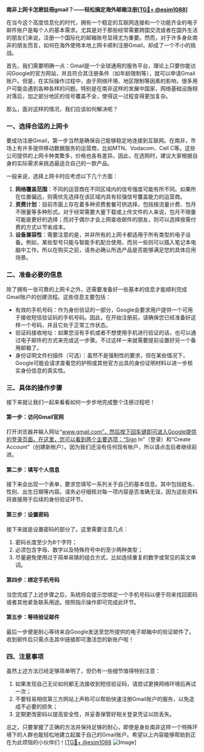 **南非上网卡怎麽註冊gmail？——轻松搞定海外邮箱注册[[TG💪+ @esim1088](https://t.me/s/esim1088)]**

在当今这个高度信息化的时代，拥有一个稳定的互联网连接和一个功能齐全的电子邮件账户是每个人的基本需求。尤其是对于那些经常需要跨国交流或者在国外生活的朋友们来说，注册一个国际化的邮箱账号显得尤为重要。然而，对于许多身处南非的朋友而言，如何在海外使用本地上网卡顺利注册Gmail，却成了一个不小的挑战。

首先，我们需要明确一点：Gmail是一个全球通用的服务平台，理论上只要你能访问Google的官方网站，并且符合其注册条件（如年龄限制等），就可以申请Gmail账户。但是，在实际操作过程中，由于网络环境、地区限制等因素的影响，很多用户可能会遇到各种各样的问题。特别是在南非这样的发展中国家，网络基础设施相对落后，加之部分地区的信号覆盖不全，使得这一过程变得更加复杂。

那么，面对这样的情况，我们应该如何解决呢？

### 一、选择合适的上网卡

要成功注册Gmail，第一步当然是确保自己能够稳定地连接到互联网。在南非，市场上有许多提供移动数据服务的运营商，比如MTN、Vodacom、Cell C等。这些公司提供的上网卡种类繁多，价格也各有差异。因此，在选购时，建议大家根据自身的实际需求来挑选最适合自己的一款产品。

一般来说，选择上网卡时应考虑以下几个方面：

1. **网络覆盖范围**：不同的运营商在不同区域内的信号强度可能有所不同。如果所在位置偏远，则需优先选择在该区域内具有较强信号覆盖能力的运营商。
2. **资费计划**：目前市面上存在着多种资费套餐可供选择，包括按流量计费、包月不限量等多种形式。对于经常需要大量下载或上传文件的人来说，包月不限量可能是更好的选择；而对于偶尔才会上网查收邮件的朋友，则可以选择按需付费的方式以节省成本。
3. **设备兼容性**：需要注意的是，并非所有的上网卡都适用于所有类型的电子设备。例如，某些型号只能与智能手机配合使用，而另一些则可以插入笔记本电脑中工作。所以在购买之前，请务必确认所选产品是否能够满足您的具体应用场景。

### 二、准备必要的信息

除了拥有一张可靠的上网卡之外，还需要准备好一些基本的信息才能顺利完成Gmail账户的创建流程。这些信息主要包括：

- 有效的手机号码：作为身份验证的一部分，Google会要求用户提供一个可用于接收短信验证码的手机号码。因此，在开始注册前，请确保您已经准备好这样一个号码，并且它处于正常工作状态。
- 验证码接收地址：如果您没有手机或者不想使用手机进行验证的话，也可以通过电子邮件的方式来完成这一步骤。不过这样一来就需要提前设置好另一个备用邮箱了。
- 身份证明文件扫描件（可选）：虽然不是强制性的要求，但在某些情况下，Google可能会请求查看您的护照或其他官方出具的身份证明材料以进一步核实身份信息的真实性。

### 三、具体的操作步骤

接下来就让我们一起来看看如何一步步地完成整个注册过程吧！

#### 第一步：访问Gmail官网

打开浏览器并输入网址“www.gmail.com”，然后按下回车键即可进入Google提供的登录页面。在这里，您可以看到两个主要选项：“Sign In”（登录）和“Create Account”（创建新帐户）。因为我们还没有任何现有帐户，所以请点击后者继续前进。

#### 第二步：填写个人信息

接下来会出现一个表单，要求您填写一系列关于自己的基本信息。其中包括姓名、性别、出生日期等内容。请务必仔细核对每一项内容是否准确无误，因为这些资料将直接用于后续的身份验证环节。

#### 第三步：设置密码

接下来就是设置密码的部分了。这里需要注意几点：
1. 密码长度至少为8个字符；
2. 必须包含字母、数字以及特殊符号中的至少两种类型；
3. 尽量避免使用过于简单易猜的组合方式，比如连续重复的数字或常见的英文单词。

#### 第四步：绑定手机号码

当您完成了上述步骤之后，系统将会提示您绑定一个手机号码以便于将来找回密码或者其他紧急联系用途。按照指示操作即可完成此环节。

#### 第五步：等待验证邮件

最后一步便是耐心等待来自Google发送至您所提供的电子邮箱中的验证邮件了。收到邮件后只需点击其中链接即可激活您的新账户啦！

### 四、注意事项

虽然上述方法已经足够简单明了，但仍有一些细节值得特别注意：

1. 如果发现自己无论如何都无法接收到短信验证码，请尝试更换网络环境后再试一次；
2. 不要轻易相信第三方网站上声称可以帮助快速注册Gmail账户的服务，以免造成不必要的损失；
3. 定期更改密码以提高安全性，并妥善保管好相关登录凭证以防丢失。

总之，只要掌握了正确的方法并保持足够的耐心，即使是身处南非这样一个特殊环境下的人群也能轻松地建立起属于自己的Gmail账户。希望以上内容能够帮助到正在为此烦恼的小伙伴们！[[TG💪+ @esim1088](https://t.me/s/esim1088) ![Image](https://i.postimg.cc/4NQfJmqS/Snipaste-2025-05-13-00-14-12.png)]